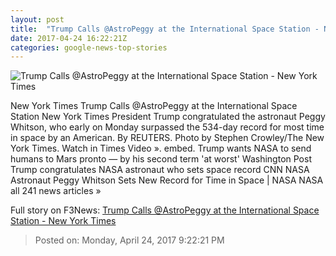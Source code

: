 ```yaml
---
layout: post
title:  "Trump Calls @AstroPeggy at the International Space Station - New York Times"
date: 2017-04-24 16:22:21Z
categories: google-news-top-stories
---
```


![Trump Calls @AstroPeggy at the International Space Station - New York Times](https://static01.nyt.com/images/2017/04/24/us/25xp-whitson/25xp-whitson-facebookJumbo.jpg)

New York Times Trump Calls @AstroPeggy at the International Space Station New York Times President Trump congratulated the astronaut Peggy Whitson, who early on Monday surpassed the 534-day record for most time in space by an American. By REUTERS. Photo by Stephen Crowley/The New York Times. Watch in Times Video ». embed. Trump wants NASA to send humans to Mars pronto — by his second term 'at worst' Washington Post Trump congratulates NASA astronaut who sets space record CNN NASA Astronaut Peggy Whitson Sets New Record for Time in Space | NASA NASA all 241 news articles »


Full story on F3News: [Trump Calls @AstroPeggy at the International Space Station - New York Times](http://www.f3nws.com/n/QETdCD)

> Posted on: Monday, April 24, 2017 9:22:21 PM
